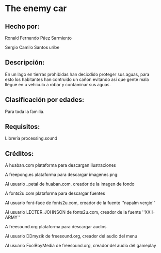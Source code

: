  # The enemy car
## Hecho por:
Ronald Fernando Páez Sarmiento

Sergio Camilo Santos uribe
## Descripción:
En un lago en tierras prohibidas han decicdido proteger sus aguas, para esto los habitantes han contruido un cañon evitando asi que gente mala llegue en u vehiculo a robar y contaminar sus aguas.
## Clasificación por edades:
Para toda la familia.
## Requisitos:
Librería processing.sound

## Créditos:
A huaban.com plataforma para descargan ilustraciones

A freepong.es plataforma para descargar imagenes png

Al usuario _petal de huaban.com, creador de la imagen de fondo

A fonts2u.com plataforma para descargar fuentes

Al usuario font-face de fonts2u.com, creador de la fuente ''napalm vergio''

 Al usuario LECTER_JOHNSON de fonts2u.com, creador de la fuente ''XXII-ARMY''
 
 A freesound.org plataforma para descargar audios
 
 Al usuario DDmyzik de freesound.org, creador del audio del menu
 
 Al usuario FoolBoyMedia de freesound.org, creador del audio del gameplay
